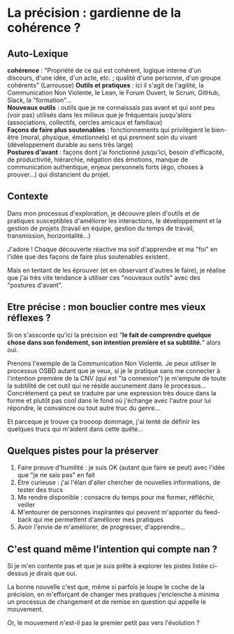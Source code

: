 # La précision : gardienne de la cohérence ? 

## Auto-Lexique
**cohérence** : "Propriété de ce qui est cohérent, logique interne d'un discours, d'une idée, d'un acte, etc. ; qualité d'une personne, d'un groupe cohérents" (Larrousse)
**Outils et pratiques** : ici il s'agit de l'agilité, la Communication Non Violente, le Lean, le Forum Ouvert, le Scrum, GitHub, Slack, la "formation"...  
**Nouveaux outils** : outils que je ne connaissais pas avant et qui sont peu (voir pas) utilisés dans les milieux que je fréquentais jusqu'alors (associations, collectifs, cercles amicaux et familiaux)  
**Façons de faire plus soutenables** : fonctionnements qui privilégient le bien-être (moral, physique, émotionnels) et qui prennent soin du vivant (développement durable au sens très large)  
**Postures d'avant** : façons dont j'ai fonctionné jusqu'ici, besoin d'efficacité, de productivité, hiérarchie, négation des émotions, manque de communication authentique, enjeux personnels forts (égo, choses à prouver...) qui distancient du projet.

## Contexte
Dans mon processus d'exploration, je découvre plein d'outils et de pratiques susceptibles d'améliorer les interactions, le développement et la gestion de projets (travail en équipe, gestion du temps de travail, transmission, horizontalité...)

J'adore ! Chaque découverte réactive ma soif d'apprendre et ma "foi" en l'idée que des façons de faire plus soutenables existent.

Mais en tentant de les éprouver (et en observant d'autres le faire), je réalise que j'ai très vite tendance à utiliser ces "nouveaux outils" avec des "postures d'avant".

## Etre précise : mon bouclier contre mes vieux réflexes ?

Si on s'asscorde qu'ici la précision est "**le fait de comprendre quelque chose dans son fondement, son intention première et sa subtilité.**" alors oui. 

Prenons l'exemple de la Communication Non Violente. Je peux utiliser le processus OSBD autant que je veux, si je le pratique sans me connecter à l'intention première de la CNV (qui est "la connexion") je m'empute de toute la subtilité de cet outil qui ne réside aucunement dans le processus... Concrètement ça peut se traduire par une expression très douce dans la forme et plutôt pas cool dans le fond où j'échange avec l'autre pour lui répondre, le convaincre ou tout autre truc du genre...

Et parceque je trouve ça troooop dommage, j'ai tenté de définir les quelques trucs qui m'aident dans cette quête...

## Quelques pistes pour la préserver

1. Faire preuve d'humilité : je suis OK (autant que faire se peut) avec l'idée que "je ne sais pas" en fait
2. Etre curieuse : j'ai l'élan d'aller chercher de nouvelles informations, de tester des trucs
3. Me rendre disponible : consacre du temps pour me former, réfléchir, veiller
4. M'entourer de personnes inspirantes qui peuvent m'apporter du feed-back qui me permettent d'améliorer mes pratiques
5. Avoir l'envie de m'améliorer, de progresser, d'apprendre...


## C'est quand même l'intention qui compte  nan ?

Si je m'en contente pas et que je suis prête à explorer les pistes listée ci-dessus je dirais que oui.

La bonne nouvelle c'est que, même si parfois je loupe le coche de la précision, en m'efforçant de changer mes pratiques j'enclenche à minima un processus de changement et de remise en question qui appelle le mouvement.

Or, le mouvement n'est-il pas le premier petit pas vers l'évolution ?

